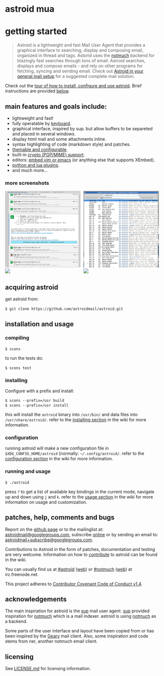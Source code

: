 # astroid mua

# getting started

> Astroid is a lightweight and fast Mail User Agent that provides a graphical interface to searching, display and composing email, organized in thread and tags. Astorid uses the [notmuch](http://notmuchmail.org/) backend for blazingly fast searches through tons of email. Astroid searches, displays and compose emails - and rely on other programs for fetching, syncing and sending email. Check out [Astroid in your general mail setup](https://github.com/astroidmail/astroid/wiki/Astroid-in-your-general-mail-setup) for a suggested complete  mail solution.

Check out the [tour of how to install, configure and use astroid](https://github.com/astroidmail/astroid/wiki). Brief instructions are provided [below](#acquiring-astroid).

## main features and goals include:
* lightweight and fast!
* fully operatable by [keyboard](https://github.com/astroidmail/astroid/wiki/Customizing-key-bindings).
* graphical interface, inspired by sup. but allow buffers to be separeted and placed in several windows.
* display html mail and some attachments inline.
* syntax highlighting of code (markdown style) and patches.
* [themable and configurable](https://github.com/astroidmail/astroid/wiki/Customizing-the-user-interface).
* built-in [crypto (PGP/MIME) support](https://github.com/astroidmail/astroid/wiki/Signing%2C-Encrypting-and-Decrypting).
* editors: [embed vim or emacs](https://github.com/astroidmail/astroid/wiki/Customizing-editor) (or anything else that supports XEmbed).
* [python and lua plugins](https://github.com/astroidmail/astroid/wiki/Plugins).
* and much more...

### more screenshots
  <a href="https://raw.githubusercontent.com/astroidmail/astroid/master/doc/astroid-thread-view.png">
    <img src="https://raw.githubusercontent.com/astroidmail/astroid/master/doc/astroid-thread-view.png" width="49%">
  </a> <a href="https://raw.githubusercontent.com/astroidmail/astroid/master/doc/astroid-searching.png">
    <img src="https://raw.githubusercontent.com/astroidmail/astroid/master/doc/astroid-searching.png" width="49%" style="float: right;">
  </a>
  <a href="https://raw.githubusercontent.com/astroidmail/astroid/master/doc/astroid-editor-vim.png">
    <img src="https://raw.githubusercontent.com/astroidmail/astroid/master/doc/astroid-editor-vim.png" width="49%">
  </a> <a href="https://raw.githubusercontent.com/astroidmail/astroid/master/doc/astroid-compose-code-highlight.png">
    <img src="https://raw.githubusercontent.com/astroidmail/astroid/master/doc/astroid-compose-code-highlight.png" width="49%" style="float: right;">
  </a>

## acquiring astroid

get astroid from:

` $ git clone https://github.com/astroidmail/astroid.git `

## installation and usage

### compiling

` $ scons `

to run the tests do:

` $ scons test `

### installing

Configure with a prefix and install:
```
$ scons --prefix=/usr build
$ scons --prefix=/usr install
```

this will install the `astroid` binary into `/usr/bin/` and data files into `/usr/share/astroid/`. refer to the [installing section](https://github.com/astroidmail/astroid/wiki/Compiling-and-Installing) in the wiki for more information.

### configuration

running astroid will make a new configuration file in `$XDG_CONFIG_HOME/astroid` (normally: `~/.config/astroid/`. refer to the [configuration section](https://github.com/astroidmail/astroid/wiki/Astroid-setup) in the wiki for more information.

### running and usage

` $ ./astroid `

press `?` to get a list of available key bindings in the current mode, navigate up and down using `j` and `k`. refer to the [usage section](https://github.com/astroidmail/astroid/wiki#usage) in the wiki for more information on usage and customization.

## patches, help, comments and bugs

Report on the [github page](https://github.com/astroidmail/astroid) or to the mailinglist at: [astroidmail@googlegroups.com](https://groups.google.com/forum/#!forum/astroidmail), subscribe [online](https://groups.google.com/forum/#!forum/astroidmail) or by sending an email to:
[astroidmail+subscribe@googlegroups.com](mailto:astroidmail+subscribe@googlegroups.com).

Contributions to Astroid in the form of patches, documentation and testing are
very welcome. Information on how to
[contribute](https://github.com/astroidmail/astroid/wiki/Contributing) to astroid
can be found in the wiki.

You can usually find us at <a href="irc://irc.freenode.net/#astroid">#astroid</a> ([web](https://webchat.freenode.net/?channels=#astroid)) or <a href="irc://irc.freenode.net/#notmuch">#notmuch</a> ([web](https://webchat.freenode.net/?channels=#notmuch)) at irc.freenode.net.

This project adheres to [Contributor Covenant Code of Conduct v1.4](http://contributor-covenant.org/version/1/4/).

## acknowledgements

  The main inspiration for astroid is the [sup] mail user agent. [sup]
  provided inspiration for [notmuch] which is a mail indexer. astroid is
  using [notmuch] as a backend.

  Some parts of the user interface and layout have been copied from or has been
  inspired by the [Geary] mail client. Also, some inspiration and code stems from
  ner, another notmuch email client.

[sup]: http://sup-heliotrope.github.io
[notmuch]: http://notmuchmail.org/
[Geary]: http://www.yorba.org/projects/geary/
[gmime]: http://spruce.sourceforge.net/gmime/
[webkit]: http://webkitgtk.org/
[GPL]: https://www.gnu.org/copyleft/gpl.html
[scons]: http://www.scons.org/
[git]: http://git-scm.com/
[C++11]: http://en.wikipedia.org/wiki/C%2B%2B11
[boost]: http://www.boost.org/
[GTK+]: http://www.gtk.org/
[glib]: https://developer.gnome.org/glib/
[boost::property_tree]: http://www.boost.org/doc/libs/1_56_0/doc/html/property_tree.html

## licensing

See [LICENSE.md](./LICENSE.md) for licensing information.
